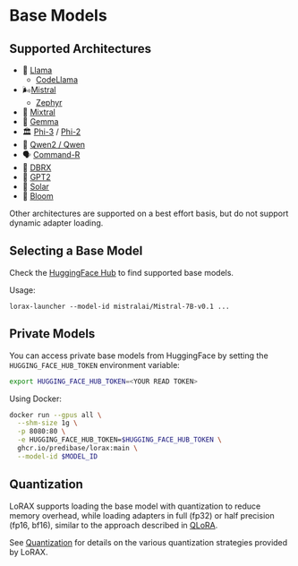 # Base Models

## Supported Architectures

- 🦙 [Llama](https://huggingface.co/meta-llama)
  - [CodeLlama](https://huggingface.co/codellama)
- 🌬️[Mistral](https://huggingface.co/mistralai)
  - [Zephyr](https://huggingface.co/HuggingFaceH4/zephyr-7b-beta)
- 🔄 [Mixtral](https://huggingface.co/mistralai/Mixtral-8x7B-v0.1)
- 💎 [Gemma](https://blog.google/technology/developers/gemma-open-models/)
- 🏛️ [Phi-3](https://azure.microsoft.com/en-us/blog/introducing-phi-3-redefining-whats-possible-with-slms/) / [Phi-2](https://huggingface.co/microsoft/phi-2)
- 🔮 [Qwen2 / Qwen](https://huggingface.co/Qwen)
- 🗣️ [Command-R](https://docs.cohere.com/docs/command-r)
- 🧱 [DBRX](https://www.databricks.com/blog/introducing-dbrx-new-state-art-open-llm)
- 🤖 [GPT2](https://huggingface.co/gpt2)
- 🔆 [Solar](https://huggingface.co/upstage/SOLAR-10.7B-v1.0)
- 🌸 [Bloom](https://huggingface.co/bigscience/bloom)

Other architectures are supported on a best effort basis, but do not support dynamic adapter loading.

## Selecting a Base Model

Check the [HuggingFace Hub](https://huggingface.co/models?pipeline_tag=text-generation&sort=downloads) to find supported base models.

Usage:

```shell
lorax-launcher --model-id mistralai/Mistral-7B-v0.1 ...
```

## Private Models

You can access private base models from HuggingFace by setting the `HUGGING_FACE_HUB_TOKEN` environment variable:

```bash
export HUGGING_FACE_HUB_TOKEN=<YOUR READ TOKEN>
```

Using Docker:

```bash
docker run --gpus all \
  --shm-size 1g \
  -p 8080:80 \
  -e HUGGING_FACE_HUB_TOKEN=$HUGGING_FACE_HUB_TOKEN \
  ghcr.io/predibase/lorax:main \
  --model-id $MODEL_ID
```

## Quantization

LoRAX supports loading the base model with quantization to reduce memory overhead, while loading adapters in
full (fp32) or half precision (fp16, bf16), similar to the approach described in [QLoRA](https://arxiv.org/abs/2305.14314).

See [Quantization](../guides/quantization.md) for details on the various quantization strategies provided by LoRAX.
